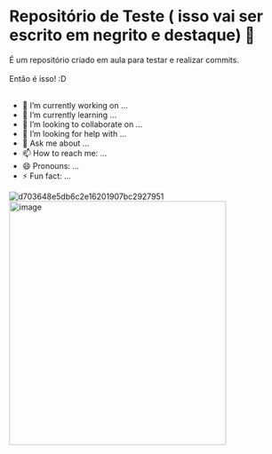 # Repositório de Teste ( isso vai ser escrito em negrito e destaque) 👋
 É um repositório criado em aula para testar e realizar commits.<br><br>
Então é isso! :D<br><br>

- 🔭 I’m currently working on ...
- 🌱 I’m currently learning ...
- 👯 I’m looking to collaborate on ...
- 🤔 I’m looking for help with ...
- 💬 Ask me about ...
- 📫 How to reach me: ...
- 😄 Pronouns: ...
- ⚡ Fun fact: ...

![d703648e5db6c2e16201907bc2927951](https://github.com/user-attachments/assets/4db2d953-a56d-4a49-a80f-3c76a23cfcd7)
<img width="390" height="439" alt="image" src="https://github.com/user-attachments/assets/b8f136e8-04bd-4cad-a6e9-c7cad214f9fc" />




